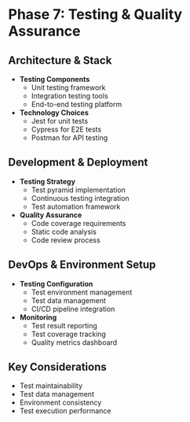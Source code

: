 # Phase 7: Testing & Quality Assurance

## Architecture & Stack

- **Testing Components**
  - Unit testing framework
  - Integration testing tools
  - End-to-end testing platform
- **Technology Choices**
  - Jest for unit tests
  - Cypress for E2E tests
  - Postman for API testing

## Development & Deployment

- **Testing Strategy**
  - Test pyramid implementation
  - Continuous testing integration
  - Test automation framework
- **Quality Assurance**
  - Code coverage requirements
  - Static code analysis
  - Code review process

## DevOps & Environment Setup

- **Testing Configuration**
  - Test environment management
  - Test data management
  - CI/CD pipeline integration
- **Monitoring**
  - Test result reporting
  - Test coverage tracking
  - Quality metrics dashboard

## Key Considerations

- Test maintainability
- Test data management
- Environment consistency
- Test execution performance